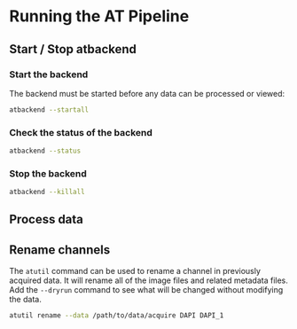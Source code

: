 # Running the AT Pipeline


## Start / Stop atbackend
### Start the backend
The backend must be started before any data can be processed or viewed:
```bash
atbackend --startall
```

### Check the status of the backend
```bash
atbackend --status
```

### Stop the backend
```bash
atbackend --killall
```

## Process data



## Rename channels

The `atutil` command can be used to rename a channel in previously acquired data. It will rename all of the image files and related metadata files. Add the `--dryrun` command to see what will be changed without modifying the data.

```bash
atutil rename --data /path/to/data/acquire DAPI DAPI_1
```